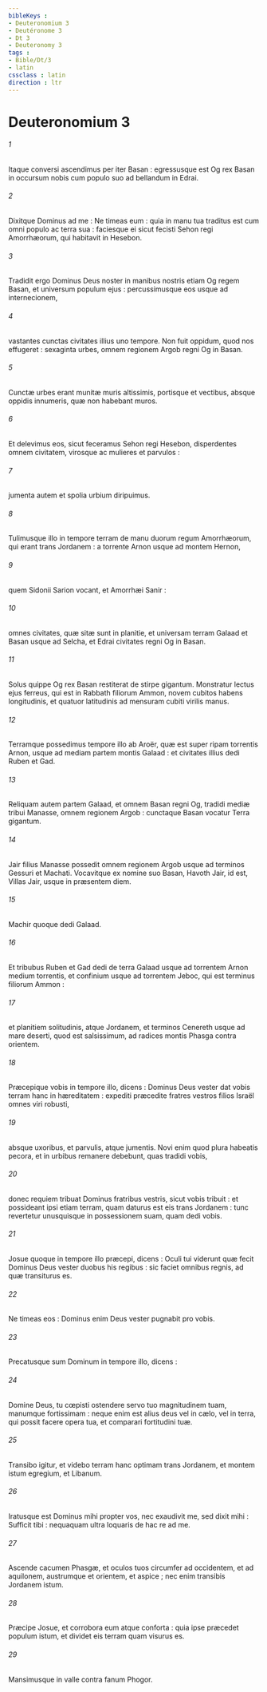 ```yaml
---
bibleKeys : 
- Deuteronomium 3
- Deutéronome 3
- Dt 3
- Deuteronomy 3
tags : 
- Bible/Dt/3
- latin
cssclass : latin
direction : ltr
---
```


# Deuteronomium 3

###### 1
Itaque conversi ascendimus per iter Basan : egressusque est Og rex Basan in occursum nobis cum populo suo ad bellandum in Edrai.
###### 2
Dixitque Dominus ad me : Ne timeas eum : quia in manu tua traditus est cum omni populo ac terra sua : faciesque ei sicut fecisti Sehon regi Amorrhæorum, qui habitavit in Hesebon.
###### 3
Tradidit ergo Dominus Deus noster in manibus nostris etiam Og regem Basan, et universum populum ejus : percussimusque eos usque ad internecionem,
###### 4
vastantes cunctas civitates illius uno tempore. Non fuit oppidum, quod nos effugeret : sexaginta urbes, omnem regionem Argob regni Og in Basan.
###### 5
Cunctæ urbes erant munitæ muris altissimis, portisque et vectibus, absque oppidis innumeris, quæ non habebant muros.
###### 6
Et delevimus eos, sicut feceramus Sehon regi Hesebon, disperdentes omnem civitatem, virosque ac mulieres et parvulos :
###### 7
jumenta autem et spolia urbium diripuimus.
###### 8
Tulimusque illo in tempore terram de manu duorum regum Amorrhæorum, qui erant trans Jordanem : a torrente Arnon usque ad montem Hernon,
###### 9
quem Sidonii Sarion vocant, et Amorrhæi Sanir :
###### 10
omnes civitates, quæ sitæ sunt in planitie, et universam terram Galaad et Basan usque ad Selcha, et Edrai civitates regni Og in Basan.
###### 11
Solus quippe Og rex Basan restiterat de stirpe gigantum. Monstratur lectus ejus ferreus, qui est in Rabbath filiorum Ammon, novem cubitos habens longitudinis, et quatuor latitudinis ad mensuram cubiti virilis manus.
###### 12
Terramque possedimus tempore illo ab Aroër, quæ est super ripam torrentis Arnon, usque ad mediam partem montis Galaad : et civitates illius dedi Ruben et Gad.
###### 13
Reliquam autem partem Galaad, et omnem Basan regni Og, tradidi mediæ tribui Manasse, omnem regionem Argob : cunctaque Basan vocatur Terra gigantum.
###### 14
Jair filius Manasse possedit omnem regionem Argob usque ad terminos Gessuri et Machati. Vocavitque ex nomine suo Basan, Havoth Jair, id est, Villas Jair, usque in præsentem diem.
###### 15
Machir quoque dedi Galaad.
###### 16
Et tribubus Ruben et Gad dedi de terra Galaad usque ad torrentem Arnon medium torrentis, et confinium usque ad torrentem Jeboc, qui est terminus filiorum Ammon :
###### 17
et planitiem solitudinis, atque Jordanem, et terminos Cenereth usque ad mare deserti, quod est salsissimum, ad radices montis Phasga contra orientem.
###### 18
Præcepique vobis in tempore illo, dicens : Dominus Deus vester dat vobis terram hanc in hæreditatem : expediti præcedite fratres vestros filios Israël omnes viri robusti,
###### 19
absque uxoribus, et parvulis, atque jumentis. Novi enim quod plura habeatis pecora, et in urbibus remanere debebunt, quas tradidi vobis,
###### 20
donec requiem tribuat Dominus fratribus vestris, sicut vobis tribuit : et possideant ipsi etiam terram, quam daturus est eis trans Jordanem : tunc revertetur unusquisque in possessionem suam, quam dedi vobis.
###### 21
Josue quoque in tempore illo præcepi, dicens : Oculi tui viderunt quæ fecit Dominus Deus vester duobus his regibus : sic faciet omnibus regnis, ad quæ transiturus es.
###### 22
Ne timeas eos : Dominus enim Deus vester pugnabit pro vobis.
###### 23
Precatusque sum Dominum in tempore illo, dicens :
###### 24
Domine Deus, tu cœpisti ostendere servo tuo magnitudinem tuam, manumque fortissimam : neque enim est alius deus vel in cælo, vel in terra, qui possit facere opera tua, et comparari fortitudini tuæ.
###### 25
Transibo igitur, et videbo terram hanc optimam trans Jordanem, et montem istum egregium, et Libanum.
###### 26
Iratusque est Dominus mihi propter vos, nec exaudivit me, sed dixit mihi : Sufficit tibi : nequaquam ultra loquaris de hac re ad me.
###### 27
Ascende cacumen Phasgæ, et oculos tuos circumfer ad occidentem, et ad aquilonem, austrumque et orientem, et aspice ; nec enim transibis Jordanem istum.
###### 28
Præcipe Josue, et corrobora eum atque conforta : quia ipse præcedet populum istum, et dividet eis terram quam visurus es.
###### 29
Mansimusque in valle contra fanum Phogor.
